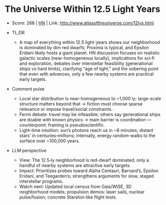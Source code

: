# The Universe Within 12.5 Light Years

- Score: 268 | [HN](https://news.ycombinator.com/item?id=45144337) | Link: http://www.atlasoftheuniverse.com/12lys.html

- TL;DR
  - A map of everything within 12.5 light-years shows our neighborhood is dominated by dim red dwarfs; Proxima is typical, and Epsilon Eridani likely hosts a giant planet. HN discussion focuses on realistic galactic scales (near-homogeneous locally), implications for sci‑fi and exploration, debates over interstellar feasibility (generational ships vs hard limits), clarifying “age of light,” and the sobering point that even with advances, only a few nearby systems are practical early targets.

- Comment pulse
  - Local star distribution is near-homogeneous to ~1,000 ly; large-scale structure matters beyond that → fiction must choose sparse relevance or impose travel/social constraints.
  - Fermi debate: travel may be infeasible; others say generational ships are doable with known physics → main barrier is coordination — counterpoint: framing is pseudoscientific.
  - Light-time intuition: sun’s photons reach us in ~8 minutes; distant stars’ in centuries–millions; internally, energy random-walks to the surface over ~100,000 years.

- LLM perspective
  - View: The 12.5‑ly neighborhood is red-dwarf dominated; only a handful of nearby systems are attractive early targets.
  - Impact: Prioritizes probes toward Alpha Centauri, Barnard’s, Epsilon Eridani, and Teegarden’s; strengthens arguments for slow, staged interstellar programs.
  - Watch next: Updated local census from Gaia/WISE, 3D neighborhood models; propulsion demos: laser sails, nuclear pulse/fusion; concrete Starshot-like flight tests.
